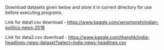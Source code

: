 Download datasets given below and store it in current directory for use before executing programs.

Link for data1.csv download - https://www.kaggle.com/xenomorph/indian-politics-news-2018

Link for data2.csv download - https://www.kaggle.com/therohk/india-headlines-news-dataset?select=india-news-headlines.csv
